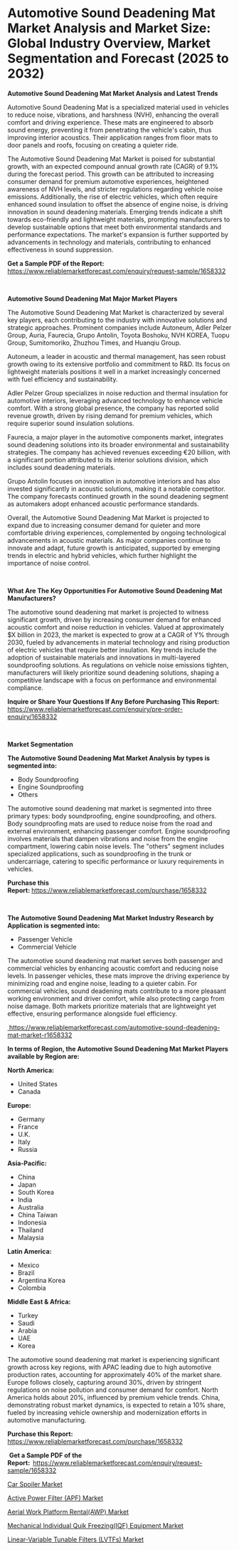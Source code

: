 <p><h1>Automotive Sound Deadening Mat Market Analysis and Market Size: Global Industry Overview, Market Segmentation and Forecast (2025 to 2032)</h1></p><p><strong>Automotive Sound Deadening Mat Market Analysis and Latest Trends</strong></p>
<p><p>Automotive Sound Deadening Mat is a specialized material used in vehicles to reduce noise, vibrations, and harshness (NVH), enhancing the overall comfort and driving experience. These mats are engineered to absorb sound energy, preventing it from penetrating the vehicle's cabin, thus improving interior acoustics. Their application ranges from floor mats to door panels and roofs, focusing on creating a quieter ride.</p><p>The Automotive Sound Deadening Mat Market is poised for substantial growth, with an expected compound annual growth rate (CAGR) of 9.1% during the forecast period. This growth can be attributed to increasing consumer demand for premium automotive experiences, heightened awareness of NVH levels, and stricter regulations regarding vehicle noise emissions. Additionally, the rise of electric vehicles, which often require enhanced sound insulation to offset the absence of engine noise, is driving innovation in sound deadening materials. Emerging trends indicate a shift towards eco-friendly and lightweight materials, prompting manufacturers to develop sustainable options that meet both environmental standards and performance expectations. The market's expansion is further supported by advancements in technology and materials, contributing to enhanced effectiveness in sound suppression.</p></p>
<p><strong>Get a Sample PDF of the Report:&nbsp;</strong> <a href="https://www.reliablemarketforecast.com/enquiry/request-sample/1658332?utm_campaign=3572&utm_medium=2&utm_source=Github&utm_content=ia&utm_term=30032025&utm_id=automotive-sound-deadening-mat">https://www.reliablemarketforecast.com/enquiry/request-sample/1658332</a></p>
<p>&nbsp;</p>
<p><strong>Automotive Sound Deadening Mat Major Market Players</strong></p>
<p><p>The Automotive Sound Deadening Mat Market is characterized by several key players, each contributing to the industry with innovative solutions and strategic approaches. Prominent companies include Autoneum, Adler Pelzer Group, Auria, Faurecia, Grupo Antolin, Toyota Boshoku, NVH KOREA, Tuopu Group, Sumitomoriko, Zhuzhou Times, and Huanqiu Group.</p><p>Autoneum, a leader in acoustic and thermal management, has seen robust growth owing to its extensive portfolio and commitment to R&D. Its focus on lightweight materials positions it well in a market increasingly concerned with fuel efficiency and sustainability. </p><p>Adler Pelzer Group specializes in noise reduction and thermal insulation for automotive interiors, leveraging advanced technology to enhance vehicle comfort. With a strong global presence, the company has reported solid revenue growth, driven by rising demand for premium vehicles, which require superior sound insulation solutions.</p><p>Faurecia, a major player in the automotive components market, integrates sound deadening solutions into its broader environmental and sustainability strategies. The company has achieved revenues exceeding €20 billion, with a significant portion attributed to its interior solutions division, which includes sound deadening materials.</p><p>Grupo Antolin focuses on innovation in automotive interiors and has also invested significantly in acoustic solutions, making it a notable competitor. The company forecasts continued growth in the sound deadening segment as automakers adopt enhanced acoustic performance standards. </p><p>Overall, the Automotive Sound Deadening Mat Market is projected to expand due to increasing consumer demand for quieter and more comfortable driving experiences, complemented by ongoing technological advancements in acoustic materials. As major companies continue to innovate and adapt, future growth is anticipated, supported by emerging trends in electric and hybrid vehicles, which further highlight the importance of noise control.</p></p>
<p>&nbsp;</p>
<p><strong>What Are The Key Opportunities For Automotive Sound Deadening Mat Manufacturers?</strong></p>
<p><p>The automotive sound deadening mat market is projected to witness significant growth, driven by increasing consumer demand for enhanced acoustic comfort and noise reduction in vehicles. Valued at approximately $X billion in 2023, the market is expected to grow at a CAGR of Y% through 2030, fueled by advancements in material technology and rising production of electric vehicles that require better insulation. Key trends include the adoption of sustainable materials and innovations in multi-layered soundproofing solutions. As regulations on vehicle noise emissions tighten, manufacturers will likely prioritize sound deadening solutions, shaping a competitive landscape with a focus on performance and environmental compliance.</p></p>
<p><strong>Inquire or Share Your Questions If Any Before Purchasing This Report:</strong> <a href="https://www.reliablemarketforecast.com/enquiry/pre-order-enquiry/1658332?utm_campaign=3572&utm_medium=2&utm_source=Github&utm_content=ia&utm_term=30032025&utm_id=automotive-sound-deadening-mat">https://www.reliablemarketforecast.com/enquiry/pre-order-enquiry/1658332</a></p>
<p>&nbsp;</p>
<p><strong>Market Segmentation</strong></p>
<p><strong>The Automotive Sound Deadening Mat Market Analysis by types is segmented into:</strong></p>
<p><ul><li>Body Soundproofing</li><li>Engine Soundproofing</li><li>Others</li></ul></p>
<p><p>The automotive sound deadening mat market is segmented into three primary types: body soundproofing, engine soundproofing, and others. Body soundproofing mats are used to reduce noise from the road and external environment, enhancing passenger comfort. Engine soundproofing involves materials that dampen vibrations and noise from the engine compartment, lowering cabin noise levels. The "others" segment includes specialized applications, such as soundproofing in the trunk or undercarriage, catering to specific performance or luxury requirements in vehicles.</p></p>
<p><strong>Purchase this Report:&nbsp;</strong><a href="https://www.reliablemarketforecast.com/purchase/1658332?utm_campaign=3572&utm_medium=2&utm_source=Github&utm_content=ia&utm_term=30032025&utm_id=automotive-sound-deadening-mat">https://www.reliablemarketforecast.com/purchase/1658332</a></p>
<p>&nbsp;</p>
<p><strong>The Automotive Sound Deadening Mat Market Industry Research by Application is segmented into:</strong></p>
<p><ul><li>Passenger Vehicle</li><li>Commercial Vehicle</li></ul></p>
<p><p>The automotive sound deadening mat market serves both passenger and commercial vehicles by enhancing acoustic comfort and reducing noise levels. In passenger vehicles, these mats improve the driving experience by minimizing road and engine noise, leading to a quieter cabin. For commercial vehicles, sound deadening mats contribute to a more pleasant working environment and driver comfort, while also protecting cargo from noise damage. Both markets prioritize materials that are lightweight yet effective, ensuring performance alongside fuel efficiency.</p></p>
<p><a href="https://www.reliablemarketforecast.com/automotive-sound-deadening-mat-market-r1658332?utm_campaign=3572&utm_medium=2&utm_source=Github&utm_content=ia&utm_term=30032025&utm_id=automotive-sound-deadening-mat">&nbsp;https://www.reliablemarketforecast.com/automotive-sound-deadening-mat-market-r1658332</a></p>
<p><strong>In terms of Region, the Automotive Sound Deadening Mat Market Players available by Region are:</strong></p>
<p>
    <p> <strong> North America: </strong>
        <ul>
            <li>United States</li>
            <li>Canada</li>
        </ul>
        </p> 
    <p> <strong> Europe: </strong>
        <ul>
            <li>Germany</li>
            <li>France</li>
            <li>U.K.</li>
            <li>Italy</li>
            <li>Russia</li>
        </ul>
        </p> 
    <p> <strong> Asia-Pacific: </strong>
        <ul>
            <li>China</li>
            <li>Japan</li>
            <li>South Korea</li>
            <li>India</li>
            <li>Australia</li>
            <li>China Taiwan</li>
            <li>Indonesia</li>
            <li>Thailand</li>
            <li>Malaysia</li>
        </ul>
        </p> 
    <p> <strong> Latin America: </strong>
        <ul>
            <li>Mexico</li>
            <li>Brazil</li>
            <li>Argentina Korea</li>
            <li>Colombia</li>
        </ul>
        </p> 
    <p> <strong> Middle East & Africa: </strong>
        <ul>
            <li>Turkey</li>
            <li>Saudi</li>
            <li>Arabia</li>
            <li>UAE</li>
            <li>Korea</li>
        </ul>
    </p>
    </p>
<p><p>The automotive sound deadening mat market is experiencing significant growth across key regions, with APAC leading due to high automotive production rates, accounting for approximately 40% of the market share. Europe follows closely, capturing around 30%, driven by stringent regulations on noise pollution and consumer demand for comfort. North America holds about 20%, influenced by premium vehicle trends. China, demonstrating robust market dynamics, is expected to retain a 10% share, fueled by increasing vehicle ownership and modernization efforts in automotive manufacturing.</p></p>
<p><strong>Purchase this Report: </strong><a href="https://www.reliablemarketforecast.com/purchase/1658332?utm_campaign=3572&utm_medium=2&utm_source=Github&utm_content=ia&utm_term=30032025&utm_id=automotive-sound-deadening-mat">https://www.reliablemarketforecast.com/purchase/1658332</a></p>
<p>&nbsp;<strong>Get a Sample PDF of the Report:&nbsp;&nbsp;</strong><a href="https://www.reliablemarketforecast.com/enquiry/request-sample/1658332?utm_campaign=3572&utm_medium=2&utm_source=Github&utm_content=ia&utm_term=30032025&utm_id=automotive-sound-deadening-mat">https://www.reliablemarketforecast.com/enquiry/request-sample/1658332</a></p>
<p><strong></strong></p>
<p><p><a href="https://github.com/mafeasavzal/Market-Research-Report-List-1/blob/main/car-spoiler-market.md?utm_campaign=3572&utm_medium=2&utm_source=Github&utm_content=ia&utm_term=30032025&utm_id=automotive-sound-deadening-mat">Car Spoiler Market</a></p><p><a href="https://www.linkedin.com/pulse/exploring-growth-opportunities-active-power-filter-apf-market-579zf?utm_campaign=3572&utm_medium=2&utm_source=Github&utm_content=ia&utm_term=30032025&utm_id=automotive-sound-deadening-mat">Active Power Filter (APF) Market</a></p><p><a href="https://www.linkedin.com/pulse/aerial-work-platform-rentalawp-market-analysis-new-trends-size-xjrmf?utm_campaign=3572&utm_medium=2&utm_source=Github&utm_content=ia&utm_term=30032025&utm_id=automotive-sound-deadening-mat">Aerial Work Platform Rental(AWP) Market</a></p><p><a href="https://www.linkedin.com/pulse/in-depth-mechanical-individual-quik-freezingiqf-equipment-gdcuf?utm_campaign=3572&utm_medium=2&utm_source=Github&utm_content=ia&utm_term=30032025&utm_id=automotive-sound-deadening-mat">Mechanical Individual Quik Freezing(IQF) Equipment Market</a></p><p><a href="https://www.linkedin.com/pulse/linear-variable-tunable-filters-lvtfs-market-forecasted-hx4vf?utm_campaign=3572&utm_medium=2&utm_source=Github&utm_content=ia&utm_term=30032025&utm_id=automotive-sound-deadening-mat">Linear-Variable Tunable Filters (LVTFs) Market</a></p></p>